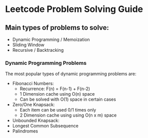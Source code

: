 # Leetcode Problem Solving Guide

## Main types of problems to solve:
- Dynamic Programming / Memoization
- Sliding Window
- Recursive / Backtracking

### Dynamic Programming Problems
The most popular types of dynamic programming problems are:
- Fibonacci Numbers:
  - Recurrence: F(n) = F(n-1) + F(n-2)
  - 1 Dimension cache using O(n) space
  - Can be solved with O(1) space in certain cases
- Zero/One Knapsack:
  - Each item can be used 0/1 times only
  - 2 Dimension cache using using O(n x m) space
- Unbounded Knapsack:
- Longest Common Subsequence
- Palindromes

